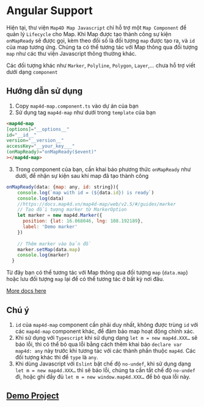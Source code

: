 # Angular Support

Hiện tại, thư viện `Map4D Map Javascript` chỉ hỗ trợ một `Map Component` để quản lý `Lifecycle` cho Map. Khi Map được tạo thành công sự kiện `onMapReady` sẽ được gọi, kèm theo đối số là đối tượng `map` được tạo ra, và `id` của map tương ứng. Chúng ta có thể tương tác với Map thông qua đối tượng `map` như các thư viện Javascript thông thường khác.

Các đối tượng khác như `Marker`, `Polyline`, `Polygon`, `Layer`,… chưa hỗ trợ viết dưới dạng `component`

## Hướng dẫn sử dụng
1. Copy `map4d-map.component.ts` vào dự án của bạn
2. Sử dụng tag `map4d-map` như dưới trong `template` của bạn
```html
<map4d-map 
[options]="__options__" 
id="__id__"
version="__version__"
accessKey="__your_key___"
(onMapReady)="onMapReady($event)"
></map4d-map>
```

3. Trong component của bạn, cần khai báo phương thức `onMapReady` như dưới, để nhận sự kiện sau khi map đã tạo thành công

```Javascript
onMapReady(data: {map: any, id: string}){
    console.log(`map with id = (${data.id}) is ready`)
    console.log(data)
    //https://docs.map4d.vn/map4d-map/web/v2.5/#/guides/marker
    // Tạo đối tượng marker từ MarkerOption    
    let marker = new map4d.Marker({
      position: {lat: 16.068046, lng: 108.192189},
      label: 'Demo marker'
    })
  
    // Thêm marker vào bản đồ
    marker.setMap(data.map)
    console.log(marker)
  }
```

Từ đây bạn có thể tương tác với Map thông qua đối tượng `map` (`data.map`) hoặc lưu đối tượng `map` lại để có thể tương tác ở bất kỳ nơi đâu. 

[More docs here](https://docs.map4d.vn/map4d-map/web/)

## Chú ý
1. `id` của `map4d-map` component cần phải duy nhất, không được trùng `id` với các `map4d-map` component khác, để đảm bảo map hoạt động chính xác.
2. Khi sử dụng với `Typescript` khi sử dụng dạng `let m = new map4d.XXX…` sẽ báo lỗi, thì có thể bỏ qua lỗi bằng cách thêm khai báo `declare var map4d: any` này trước khi tương tác với các thành phần thuộc `map4d`. Các đối tượng khác thì để `type` là `any`.
3. Khi dùng Javascript với `Eslint` bật chế độ `no-undef`, khi sử dụng dạng `let m = new map4d.XXX…` thì sẽ báo lỗi, chúng ta cần tắt chế độ `no-undef` đi, hoặc ghi đầy đủ `let m = new window.map4d.XXX…` để bỏ qua lỗi này.

## [Demo Project](https://github.com/sua8051/map4d-map-angular-support.git)
